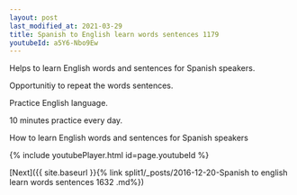 ```yaml
---
layout: post
last_modified_at: 2021-03-29
title: Spanish to English learn words sentences 1179 
youtubeId: a5Y6-Nbo9Ew
---
```

 
 
Helps to learn English words and sentences for Spanish speakers.

Opportunitiy to repeat the words sentences. 

Practice English language. 
 
10 minutes practice every day. 
 
How to learn English words and sentences for Spanish speakers 
 
{% include youtubePlayer.html id=page.youtubeId %}
 
 
[Next]({{ site.baseurl }}{% link  split1/_posts/2016-12-20-Spanish to english learn words sentences 1632 .md%})
 
